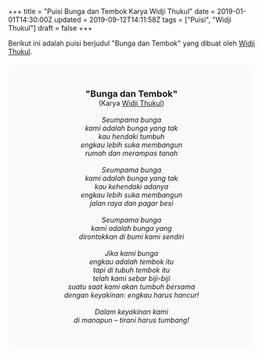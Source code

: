 +++
title = "Puisi Bunga dan Tembok Karya Widji Thukul"
date = 2019-01-01T14:30:00Z
updated = 2019-09-12T14:11:58Z
tags = ["Puisi", "Widji Thukul"]
draft = false
+++

<div dir="ltr" style="text-align: left;" trbidi="on"><div style="text-align: justify;">Berikut ini adalah puisi berjudul "Bunga dan Tembok" yang dibuat oleh <a href="http://ensiklopedia.kemdikbud.go.id/sastra/artikel/Wiji_Thukul" target="_blank">Widji Thukul</a>. </div><br /><div style="background: #FAFAFA; font-size: 14px; height: auto; margin: 0 auto; padding: 50px; text-align: center; width: auto;"><span style="font-size: 18px;"><b>"Bunga dan Tembok"</b></span><br />(Karya <a href="https://www.sekata.web.id/tags/widji-thukul" target="_blank">Widji Thukul</a>) <br /><br /><i>Seumpama bunga<br />kami adalah bunga yang tak<br />kau hendaki tumbuh<br />engkau lebih suka membangun<br />rumah dan merampas tanah<br /><br />Seumpama bunga<br />kami adalah bunga yang tak<br />kau kehendaki adanya<br />engkau lebih suka membangun<br />jalan raya dan pagar besi<br /><br />Seumpama bunga<br />kami adalah bunga yang<br />dirontokkan di bumi kami sendiri<br /><br />Jika kami bunga<br />engkau adalah tembok itu<br />tapi di tubuh tembok itu<br />telah kami sebar biji-biji<br />suatu saat kami akan tumbuh bersama<br />dengan keyakinan: engkau harus hancur!<br /><br />Dalam keyakinan kami<br />di manapun – tirani harus tumbang!</i></div></div>
